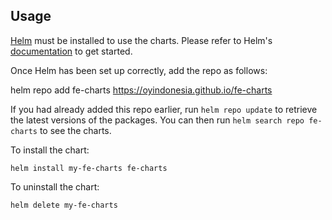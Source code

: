 ## Usage

[Helm](https://helm.sh) must be installed to use the charts.  Please refer to
Helm's [documentation](https://helm.sh/docs) to get started.

Once Helm has been set up correctly, add the repo as follows:

  helm repo add fe-charts https://oyindonesia.github.io/fe-charts

If you had already added this repo earlier, run `helm repo update` to retrieve
the latest versions of the packages.  You can then run `helm search repo fe-charts` to see the charts.

To install the <chart-name> chart:

    helm install my-fe-charts fe-charts

To uninstall the chart:

    helm delete my-fe-charts
